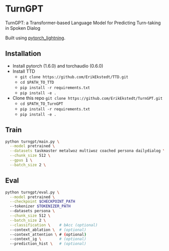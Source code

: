 # TurnGPT

TurnGPT: a Transformer-based Language Model for Predicting Turn-taking in Spoken Dialog

Built using [pytorch_lightning](https://github.com/PyTorchLightning/pytorch-lightning).


## Installation

* Install pytorch (1.6.0) and torchaudio (0.6.0)
* Install TTD
  * `git clone https://github.com/ErikEkstedt/TTD.git`
  * `cd $PATH_TO_TTD`
  * `pip install -r requirements.txt`
  * `pip install -e .`
* Clone this repo `git clone https://github.com/ErikEkstedt/TurnGPT.git`
  * `cd $PATH_TO_TurnGPT`
  * `pip install -r requirements.txt`
  * `pip install -e .`


## Train

```bash
python turngpt/main.py \
  --model pretrained \
  --datasets taskmaster metalwoz multiwoz coached persona dailydialog \
  --chunk_size 512 \
  --gpus 1 \
  --batch_size 2 \
```

## Eval

```bash
python turngpt/eval.py \
  --model pretrained \
  --checkpoint $CHECKPOINT_PATH
  --tokenizer $TOKENIZER_PATH
  --datasets persona \
  --chunk_size 512 \
  --batch_size 2 \
  --classification \    # bAcc (optional) 
  --context_ablation \  # (optional)
  --context_attention \ # (optional)
  --context_ig \        # (optional)
  --prediction_hist \   # (optional)
```
